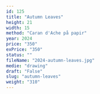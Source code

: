 ```yaml
---
id: 125
title: "Autumn Leaves"
height: 21
width: 15
method: "Caran d'Ache på papir"
year: 2024
price: "350"
exPrice: "350"
status: ""
fileName: "2024-autumn-leaves.jpg"
medie: "drawing"
draft: "False"
slug: "autumn-leaves"
weight: "310"
---
```

